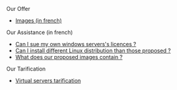 
Our Offer                                                          
                                                                      
*   [Images (in french)](https://support.cloudwatt.com/kb/images.html)                
                                                                                     
Our Assistance (in french)                                                           
                                                                      
*   [Can I sue my own windows servers's licences ?](https://support.cloudwatt.com/kb/faq/serveurs-cloud/puis-je-utiliser-mes-propres-licences-windows-server.html)                              
*   [Can I install different Linux distribution than those proposed ?](https://support.cloudwatt.com/kb/faq/serveurs-cloud/puis-je-installer-des-versions-de-distribution-linux-differentes-de-celles-qui-sont-proposees.html)          
*   [What does our proposed images contain ?](https://support.cloudwatt.com/kb/faq/serveurs-cloud/que-contiennent-les-images-fournies-par-cloudwatt.html)    

Our Tarification                                                            
                                                                      
*   [Virtual servers tarification](https://www.cloudwatt.com/en/pricing.html)
